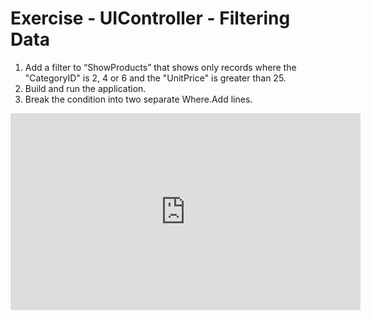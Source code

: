 ﻿# Exercise - UIController - Filtering Data


1.	Add a filter to “ShowProducts” that shows only records where the "CategoryID" is 2, 4 or 6 and the "UnitPrice" is greater than 25.
2.	Build and run the application.
3.	Break the condition into two separate Where.Add lines.  



<iframe width="560" height="315" src="https://www.youtube.com/embed/ex29Ip6q5ow?list=PL1DEQjXG2xnKwhPzEwuvVkEL7a_D9-pkL" frameborder="0" allowfullscreen></iframe>